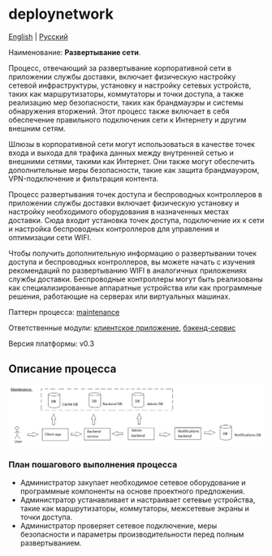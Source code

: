 # deploynetwork

[English](deploynetwork.md) | [Русский](deploynetwork.ru.md)

Наименование: **Развертывание сети**.

Процесс, отвечающий за развертывание корпоративной сети в приложении службы доставки, включает физическую настройку сетевой инфраструктуры, установку и настройку сетевых устройств, таких как маршрутизаторы, коммутаторы и точки доступа, а также реализацию мер безопасности, таких как брандмауэры и системы обнаружения вторжений. Этот процесс также включает в себя обеспечение правильного подключения сети к Интернету и другим внешним сетям.

Шлюзы в корпоративной сети могут использоваться в качестве точек входа и выхода для трафика данных между внутренней сетью и внешними сетями, такими как Интернет. Они также могут обеспечить дополнительные меры безопасности, такие как защита брандмауэром, VPN-подключение и фильтрация контента.

Процесс развертывания точек доступа и беспроводных контроллеров в приложении службы доставки включает физическую установку и настройку необходимого оборудования в назначенных местах доставки. Сюда входит установка точек доступа, подключение их к сети и настройка беспроводных контроллеров для управления и оптимизации сети WIFI.

Чтобы получить дополнительную информацию о развертывании точек доступа и беспроводных контроллеров, вы можете начать с изучения рекомендаций по развертыванию WIFI в аналогичных приложениях службы доставки. Беспроводные контроллеры могут быть реализованы как специализированные аппаратные устройства или как программные решения, работающие на серверах или виртуальных машинах.

Паттерн процесса: [maintenance](../../processpatterns/maintenance.ru.md)

Ответственные модули: [клиентское приложение](../../frontend/adminclient.ru.md), [бэкенд-сервис](../../backend/adminbackend.ru.md)

Версия платформы: v0.3

## Описание процесса

![maintenance_overall](../../img/processpatterns/maintenance_overall.png)

### План пошагового выполнения процесса

- Администратор закупает необходимое сетевое оборудование и программные компоненты на основе проектного предложения.
- Администратор устанавливает и настраивает сетевые устройства, такие как маршрутизаторы, коммутаторы, межсетевые экраны и точки доступа.
- Администратор проверяет сетевое подключение, меры безопасности и параметры производительности перед полным развертыванием.
